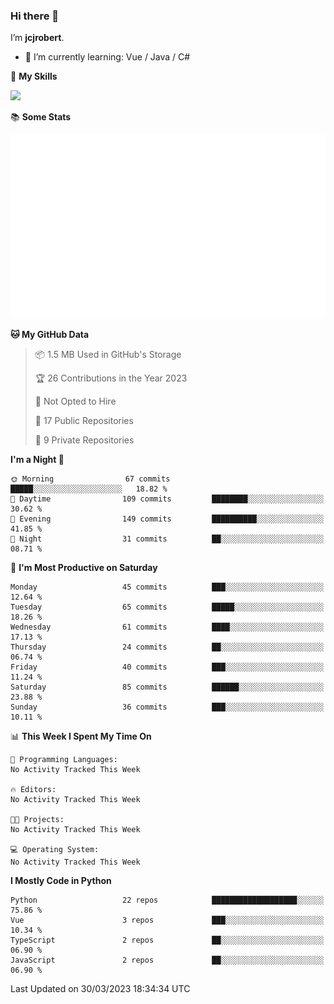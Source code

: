 ### Hi there 👋

I’m **jcjrobert**.

- 🌱 I’m currently learning: Vue / Java / C#

🌟 **My Skills**

![](https://img.shields.io/badge/-Python-3e74a2?style=flat-square&logo=Python&logoColor=fff)

📚 **Some Stats**

![](https://github.com/jcjrobert/github-stats/blob/master/generated/overview.svg)

<!--START_SECTION:waka-->
**🐱 My GitHub Data** 

> 📦 1.5 MB Used in GitHub's Storage 
 > 
> 🏆 26 Contributions in the Year 2023
 > 
> 🚫 Not Opted to Hire
 > 
> 📜 17 Public Repositories 
 > 
> 🔑 9 Private Repositories 
 > 
**I'm a Night 🦉** 

```text
🌞 Morning                67 commits          █████░░░░░░░░░░░░░░░░░░░░   18.82 % 
🌆 Daytime                109 commits         ████████░░░░░░░░░░░░░░░░░   30.62 % 
🌃 Evening                149 commits         ██████████░░░░░░░░░░░░░░░   41.85 % 
🌙 Night                  31 commits          ██░░░░░░░░░░░░░░░░░░░░░░░   08.71 % 
```
📅 **I'm Most Productive on Saturday** 

```text
Monday                   45 commits          ███░░░░░░░░░░░░░░░░░░░░░░   12.64 % 
Tuesday                  65 commits          █████░░░░░░░░░░░░░░░░░░░░   18.26 % 
Wednesday                61 commits          ████░░░░░░░░░░░░░░░░░░░░░   17.13 % 
Thursday                 24 commits          ██░░░░░░░░░░░░░░░░░░░░░░░   06.74 % 
Friday                   40 commits          ███░░░░░░░░░░░░░░░░░░░░░░   11.24 % 
Saturday                 85 commits          ██████░░░░░░░░░░░░░░░░░░░   23.88 % 
Sunday                   36 commits          ███░░░░░░░░░░░░░░░░░░░░░░   10.11 % 
```


📊 **This Week I Spent My Time On** 

```text
💬 Programming Languages: 
No Activity Tracked This Week

🔥 Editors: 
No Activity Tracked This Week

🐱‍💻 Projects: 
No Activity Tracked This Week

💻 Operating System: 
No Activity Tracked This Week
```

**I Mostly Code in Python** 

```text
Python                   22 repos            ███████████████████░░░░░░   75.86 % 
Vue                      3 repos             ███░░░░░░░░░░░░░░░░░░░░░░   10.34 % 
TypeScript               2 repos             ██░░░░░░░░░░░░░░░░░░░░░░░   06.90 % 
JavaScript               2 repos             ██░░░░░░░░░░░░░░░░░░░░░░░   06.90 % 
```




 Last Updated on 30/03/2023 18:34:34 UTC
<!--END_SECTION:waka-->
